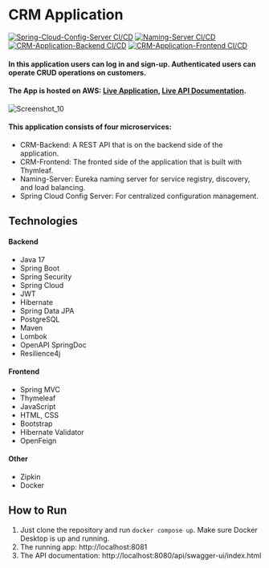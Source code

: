 # CRM Application
[![Spring-Cloud-Config-Server CI/CD](https://github.com/mslmtrk/crm-application/actions/workflows/spring-cloud-config-server.yml/badge.svg)](https://github.com/mslmtrk/crm-application/actions/workflows/spring-cloud-config-server.yml)
[![Naming-Server CI/CD](https://github.com/mslmtrk/crm-application/actions/workflows/naming-server.yml/badge.svg)](https://github.com/mslmtrk/crm-application/actions/workflows/naming-server.yml)
[![CRM-Application-Backend CI/CD](https://github.com/mslmtrk/crm-application/actions/workflows/crm-application-backend.yml/badge.svg)](https://github.com/mslmtrk/crm-application/actions/workflows/crm-application-backend.yml)
[![CRM-Application-Frontend CI/CD](https://github.com/mslmtrk/crm-application/actions/workflows/crm-application-frontend.yml/badge.svg)](https://github.com/mslmtrk/crm-application/actions/workflows/crm-application-frontend.yml)
#### In this application users can log in and sign-up. Authenticated users can operate CRUD operations on customers.
#### The App is hosted on AWS: [Live Application](http://crm-frontend.eu-central-1.elasticbeanstalk.com), [Live API Documentation](http://crm-backend.eu-central-1.elasticbeanstalk.com/api/swagger-ui/index.html).

![Screenshot_10](https://github.com/mslmtrk/crm-application/assets/60064079/3fa4948b-e89b-4da3-87cf-b6cef041e5d1)

#### This application consists of four microservices:
- CRM-Backend: A REST API that is on the backend side of the application.
- CRM-Frontend: The fronted side of the application that is built with Thymleaf.
- Naming-Server: Eureka naming server for service registry, discovery, and load balancing.
- Spring Cloud Config Server: For centralized configuration management.

## Technologies
#### Backend
- Java 17
- Spring Boot
- Spring Security
- Spring Cloud
- JWT
- Hibernate
- Spring Data JPA
- PostgreSQL
- Maven
- Lombok
- OpenAPI SpringDoc
- Resilience4j
#### Frontend
- Spring MVC
- Thymeleaf
- JavaScript
- HTML, CSS
- Bootstrap
- Hibernate Validator
- OpenFeign
#### Other
- Zipkin
- Docker
  
## How to Run
1. Just clone the repository and run `docker compose up`. Make sure Docker Desktop is up and running.
2. The running app: http://localhost:8081
3. The API documentation: http://localhost:8080/api/swagger-ui/index.html

